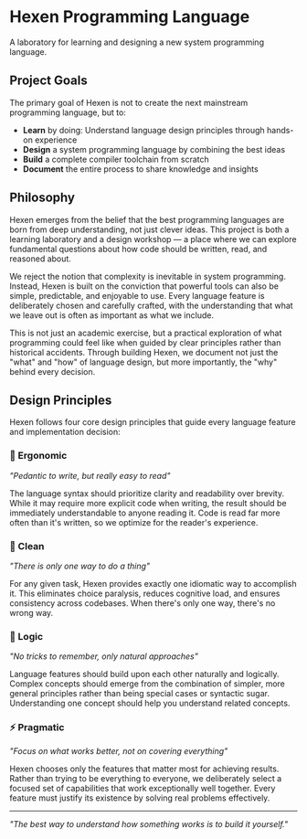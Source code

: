 # Hexen Programming Language

A laboratory for learning and designing a new system programming language.

## Project Goals

The primary goal of Hexen is not to create the next mainstream programming language, but to:

- **Learn** by doing: Understand language design principles through hands-on experience
- **Design** a system programming language by combining the best ideas
- **Build** a complete compiler toolchain from scratch
- **Document** the entire process to share knowledge and insights

## Philosophy

Hexen emerges from the belief that the best programming languages are born from deep understanding, not just clever ideas. This project is both a learning laboratory and a design workshop — a place where we can explore fundamental questions about how code should be written, read, and reasoned about.

We reject the notion that complexity is inevitable in system programming. Instead, Hexen is built on the conviction that powerful tools can also be simple, predictable, and enjoyable to use. Every language feature is deliberately chosen and carefully crafted, with the understanding that what we leave out is often as important as what we include.

This is not just an academic exercise, but a practical exploration of what programming could feel like when guided by clear principles rather than historical accidents. Through building Hexen, we document not just the "what" and "how" of language design, but more importantly, the "why" behind every decision.

## Design Principles

Hexen follows four core design principles that guide every language feature and implementation decision:

### 🎯 Ergonomic
*"Pedantic to write, but really easy to read"*

The language syntax should prioritize clarity and readability over brevity. While it may require more explicit code when writing, the result should be immediately understandable to anyone reading it. Code is read far more often than it's written, so we optimize for the reader's experience.

### 🧹 Clean
*"There is only one way to do a thing"*

For any given task, Hexen provides exactly one idiomatic way to accomplish it. This eliminates choice paralysis, reduces cognitive load, and ensures consistency across codebases. When there's only one way, there's no wrong way.

### 🧠 Logic
*"No tricks to remember, only natural approaches"*

Language features should build upon each other naturally and logically. Complex concepts should emerge from the combination of simpler, more general principles rather than being special cases or syntactic sugar. Understanding one concept should help you understand related concepts.

### ⚡ Pragmatic
*"Focus on what works better, not on covering everything"*

Hexen chooses only the features that matter most for achieving results. Rather than trying to be everything to everyone, we deliberately select a focused set of capabilities that work exceptionally well together. Every feature must justify its existence by solving real problems effectively.

---

*"The best way to understand how something works is to build it yourself."*